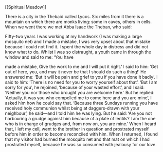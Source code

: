 [[Spiritual Meadow]]
 
There is a city in the Thebaid called Lycos. Six miles from it there is a mountain on which there are monks living: some in caves, others in cells. When we went there we met Abba Isaac the Theban, who said:  
 
Fifty-two years I was working at my handwork (I was making a large mosquito net) and I made a mistake, I was very upset about that mistake because I could not find it. I spent the whole day in distress and did not know what to do. Whilst I was so distraught, a youth came in through the window and said to me: ‘You have  
 
made a mistake, Give the work to me and I will put it right.’ I said to him: ‘Get out of here, you, and may it never be that I should do such a thing!’ He answered me: ‘But it will be pain and grief to you if you have done it badly’. I said to him: ‘There is no need for you to worry yourself about that’. ‘But I am sorry for you’, he rejoined, ‘because of your wasted effort’, and I said: ‘Neither you nor those who brought you are welcome here.’ But he replied: ‘Actually, it was you who compelled me to come here and you are mine’, I asked him how he could say that. ‘Because three Sundays running you have received holy communion whilst being at daggers-drawn with your neighbour’, he said—and I told him he was lying. But he said: ‘Are you not harbouring a grudge against him because of a plate of lentils? I am the one who is in charge of grudges and, from now on, you are mine.’ When I heard that, I left my cell, went to the brother in question and prostrated myself before him in order to become reconciled with him. When I returned, I found that my visitor had burned the mosquito net and that mat on which I had prostrated myself, because he was so consumed with jealousy for our love.
